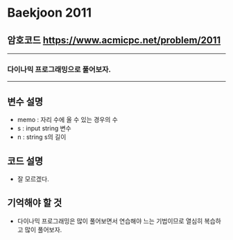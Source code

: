 Baekjoon 2011
=============
암호코드  <https://www.acmicpc.net/problem/2011>
---------------
- - -
### 다이나믹 프로그래밍으로 풀어보자.
- - -
## 변수 설명
- memo : 자리 수에 올 수 있는 경우의 수
- s : input string 변수
- n : string s의 길이

## 코드 설명
- 잘 모르겠다.
## 기억해야 할 것
- 다이나믹 프로그래밍은 많이 풀어보면서 연습해야 느는 기법이므로 열심히 복습하고 많이 풀어보자.

